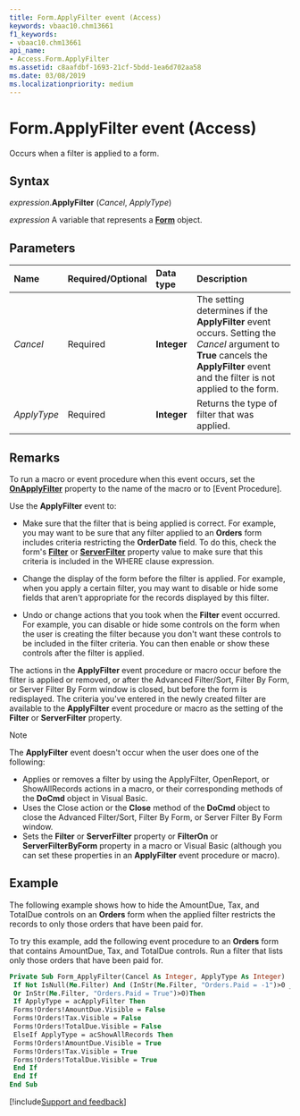 ```yaml
---
title: Form.ApplyFilter event (Access)
keywords: vbaac10.chm13661
f1_keywords:
- vbaac10.chm13661
api_name:
- Access.Form.ApplyFilter
ms.assetid: c8aafdbf-1693-21cf-5bdd-1ea6d702aa58
ms.date: 03/08/2019
ms.localizationpriority: medium
---
```



# Form.ApplyFilter event (Access)

Occurs when a filter is applied to a form.


## Syntax

_expression_.**ApplyFilter** (_Cancel_, _ApplyType_)

_expression_ A variable that represents a **[Form](Access.Form.md)** object.


## Parameters

|Name|Required/Optional|Data type|Description|
|:-----|:-----|:-----|:-----|
| _Cancel_|Required|**Integer**|The setting determines if the **ApplyFilter** event occurs. Setting the _Cancel_ argument to **True** cancels the **ApplyFilter** event and the filter is not applied to the form.|
| _ApplyType_|Required|**Integer**|Returns the type of filter that was applied.|

## Remarks

To run a macro or event procedure when this event occurs, set the **[OnApplyFilter](Access.Form.OnApplyFilter.md)** property to the name of the macro or to [Event Procedure].

Use the **ApplyFilter** event to:

- Make sure that the filter that is being applied is correct. For example, you may want to be sure that any filter applied to an **Orders** form includes criteria restricting the **OrderDate** field. To do this, check the form's **[Filter](Access.Form.Filter(property).md)** or **[ServerFilter](Access.Form.ServerFilter.md)** property value to make sure that this criteria is included in the WHERE clause expression.
    
- Change the display of the form before the filter is applied. For example, when you apply a certain filter, you may want to disable or hide some fields that aren't appropriate for the records displayed by this filter.
    
- Undo or change actions that you took when the **Filter** event occurred. For example, you can disable or hide some controls on the form when the user is creating the filter because you don't want these controls to be included in the filter criteria. You can then enable or show these controls after the filter is applied. 
    
The actions in the **ApplyFilter** event procedure or macro occur before the filter is applied or removed, or after the Advanced Filter/Sort, Filter By Form, or Server Filter By Form window is closed, but before the form is redisplayed. The criteria you've entered in the newly created filter are available to the **ApplyFilter** event procedure or macro as the setting of the **Filter** or **ServerFilter** property.

> [!NOTE] 
> The **ApplyFilter** event doesn't occur when the user does one of the following:
> - Applies or removes a filter by using the ApplyFilter, OpenReport, or ShowAllRecords actions in a macro, or their corresponding methods of the **DoCmd** object in Visual Basic.
> - Uses the Close action or the **Close** method of the **DoCmd** object to close the Advanced Filter/Sort, Filter By Form, or Server Filter By Form window.
> - Sets the **Filter** or **ServerFilter** property or **FilterOn** or **ServerFilterByForm** property in a macro or Visual Basic (although you can set these properties in an **ApplyFilter** event procedure or macro).
    

## Example

The following example shows how to hide the AmountDue, Tax, and TotalDue controls on an **Orders** form when the applied filter restricts the records to only those orders that have been paid for.

To try this example, add the following event procedure to an **Orders** form that contains AmountDue, Tax, and TotalDue controls. Run a filter that lists only those orders that have been paid for.

```vb
Private Sub Form_ApplyFilter(Cancel As Integer, ApplyType As Integer) 
 If Not IsNull(Me.Filter) And (InStr(Me.Filter, "Orders.Paid = -1")>0 _ 
 Or InStr(Me.Filter, "Orders.Paid = True")>0)Then 
 If ApplyType = acApplyFilter Then 
 Forms!Orders!AmountDue.Visible = False 
 Forms!Orders!Tax.Visible = False 
 Forms!Orders!TotalDue.Visible = False 
 ElseIf ApplyType = acShowAllRecords Then 
 Forms!Orders!AmountDue.Visible = True 
 Forms!Orders!Tax.Visible = True 
 Forms!Orders!TotalDue.Visible = True 
 End If 
 End If 
End Sub
```




[!include[Support and feedback](~/includes/feedback-boilerplate.md)]